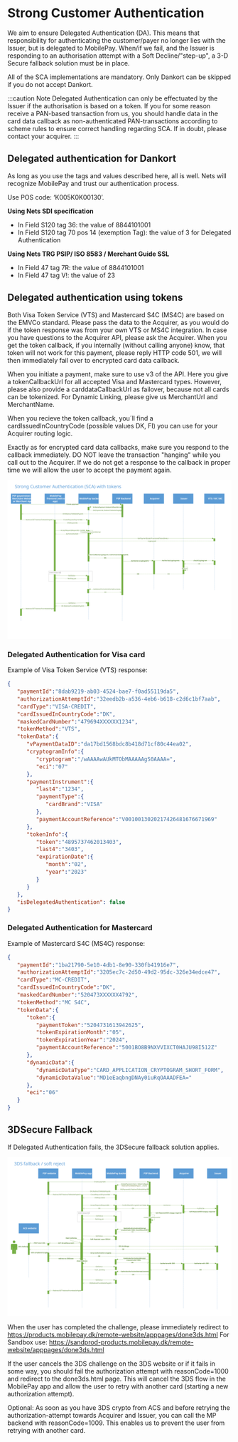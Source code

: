 # Strong Customer Authentication

We aim to ensure Delegated Authentication (DA). This means that responsibility for authenticating the customer/payer no longer lies with the Issuer, but is delegated to MobilePay.  When/if we fail, and the Issuer is responding to an authorisation attempt with a Soft Decline/"step-up", a 3-D Secure fallback solution must be in place.

All of the SCA implementations are mandatory. Only Dankort can be skipped if you do not accept Dankort.

:::caution Note
Delegated Authentication can only be effectuated by the Issuer if the authorisation is based on a token. If you for some reason receive a PAN-based transaction from us, you should handle data in the card data callback as non-authenticated PAN-transactions according to scheme rules to ensure correct handling regarding SCA. If in doubt, please contact your acquirer.
:::

## Delegated authentication for Dankort

As long as you use the tags and values described here, all is well. Nets will recognize MobilePay and trust our authentication process.

Use POS code: ‘K005K0K00130’.

**Using Nets SDI specification**

* In Field S120 tag 36: the value of 8844101001
* In Field S120 tag 70 pos 14 (exemption Tag): the value of 3 for Delegated Authentication

**Using Nets TRG PSIP/ ISO 8583 / Merchant Guide SSL**

* In Field 47 tag 7R: the value of 8844101001
* In Field 47 tag V!: the value of 23

## Delegated authentication using tokens

Both Visa Token Service (VTS) and Mastercard S4C (MS4C) are based on the EMVCo standard. Please pass the data to the Acquirer, as you would do if the token response was from your own VTS or MS4C integration. In case you have questions to the Acquirer API, please ask the Acquirer.
When you get the token callback, if you internally (without calling anyone) know, that token will not work for this payment, please reply HTTP code 501, we will then immediately fail over to encrypted card data callback.

When you initiate a payment, make sure to use v3 of the API. Here you give a tokenCallbackUrl for all accepted Visa and Mastercard types. However, please also provide a carddataCallbackUrl as failover, because not all cards can be tokenized. For Dynamic Linking, please give us MerchantUrl and MerchantName.

When you recieve the token callback, you´ll find a cardIssuedInCountryCode (possible values DK, FI) you can use for your Acquirer routing logic.

Exactly as for encrypted card data callbacks, make sure you respond to the callback immediately. DO NOT leave the transaction "hanging" while you call out to the Acquirer. If we do not get a response to the callback in proper time we will allow the user to accept the payment again.

[![Token](/img/token.svg)](/img/token.svg)

### Delegated Authentication for Visa card

Example of Visa Token Service (VTS) response:

```json title="VTS token callback example"
{
   "paymentId":"8dab9219-ab03-4524-bae7-f0ad55119da5",
   "authorizationAttemptId":"32eedb2b-a536-4eb6-b618-c2d6c1bf7aab",
   "cardType":"VISA-CREDIT",
   "cardIssuedInCountryCode":"DK",
   "maskedCardNumber":"479694XXXXXX1234",
   "tokenMethod":"VTS",
   "tokenData":{
      "vPaymentDataID":"da17bd1568bdc8b418d71cf80c44ea02",
      "cryptogramInfo":{
         "cryptogram":"/wAAAAwAUkMTObMAAAAAgS0AAAA=",
         "eci":"07"
      },
      "paymentInstrument":{
         "last4":"1234",
         "paymentType":{
            "cardBrand":"VISA"
         },
         "paymentAccountReference":"V0010013020217426481676671969"
      },
      "tokenInfo":{
         "token":"4895737462013403",
         "last4":"3403",
         "expirationDate":{
            "month":"02",
            "year":"2023"
         }
      }
   },
   "isDelegatedAuthentication": false
}
```

### Delegated Authentication for Mastercard

Example of Mastercard S4C (MS4C) response:

```json title="MS4C token callback example"
{
   "paymentId":"1ba21790-5e10-4db1-8e90-330fb41916e7",
   "authorizationAttemptId":"3205ec7c-2d50-49d2-95dc-326e34edce47",
   "cardType":"MC-CREDIT",
   "cardIssuedInCountryCode":"DK",
   "maskedCardNumber":"520473XXXXXX4792",
   "tokenMethod":"MC S4C",
   "tokenData":{
      "token":{
         "paymentToken":"5204731613942625",
         "tokenExpirationMonth":"05",
         "tokenExpirationYear":"2024",
         "paymentAccountReference":"5001BO8B9NXVVIXCT0HAJU98I512Z"
      },
      "dynamicData":{
         "dynamicDataType":"CARD_APPLICATION_CRYPTOGRAM_SHORT_FORM",
         "dynamicDataValue":"MD1eEaqbngDNAy0iuRqOAAADFEA="
      },
      "eci":"06"
   }
}
```

## 3DSecure Fallback

If Delegated Authentication fails, the 3DSecure fallback solution applies.

[![3DS fallback](/img/3dsfallback.svg)](/img/3dsfallback.svg)

When the user has completed the challenge, please immediately redirect to <https://products.mobilepay.dk/remote-website/apppages/done3ds.html>
For Sandbox use: <https://sandprod-products.mobilepay.dk/remote-website/apppages/done3ds.html>

If the user cancels the 3DS challenge on the 3DS website or if it fails in some way, you should fail the authorization attempt with reasonCode=1000 and redirect to the done3ds.html page. This will cancel the 3DS flow in the MobilePay app and allow the user to retry with another card (starting a new authorization attempt).

Optional: As soon as you have 3DS crypto from ACS and before retrying the authorization-attempt towards Acquirer and Issuer, you can call the MP backend with reasonCode=1009. This enables us to prevent the user from retrying with another card.
